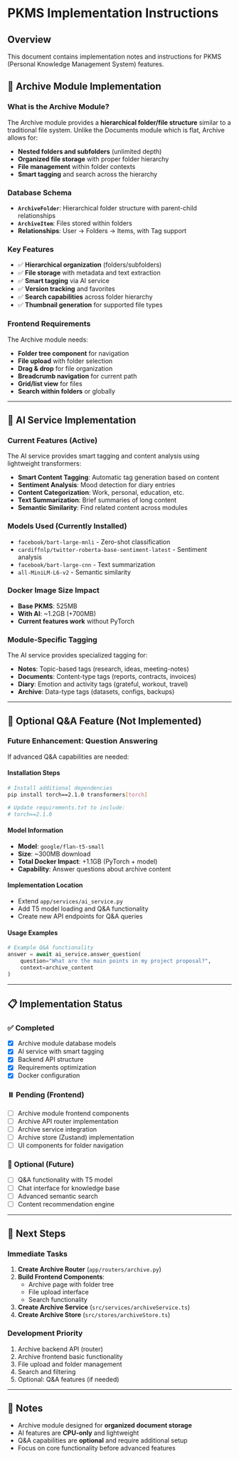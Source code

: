 # PKMS Implementation Instructions

## Overview
This document contains implementation notes and instructions for PKMS (Personal Knowledge Management System) features.

## 📁 Archive Module Implementation

### What is the Archive Module?
The Archive module provides a **hierarchical folder/file structure** similar to a traditional file system. Unlike the Documents module which is flat, Archive allows for:
- **Nested folders and subfolders** (unlimited depth)
- **Organized file storage** with proper folder hierarchy
- **File management** within folder contexts
- **Smart tagging** and search across the hierarchy

### Database Schema
- **`ArchiveFolder`**: Hierarchical folder structure with parent-child relationships
- **`ArchiveItem`**: Files stored within folders
- **Relationships**: User → Folders → Items, with Tag support

### Key Features
- ✅ **Hierarchical organization** (folders/subfolders)
- ✅ **File storage** with metadata and text extraction
- ✅ **Smart tagging** via AI service
- ✅ **Version tracking** and favorites
- ✅ **Search capabilities** across folder hierarchy
- ✅ **Thumbnail generation** for supported file types

### Frontend Requirements
The Archive module needs:
- **Folder tree component** for navigation
- **File upload** with folder selection
- **Drag & drop** for file organization
- **Breadcrumb navigation** for current path
- **Grid/list view** for files
- **Search within folders** or globally

---

## 🧠 AI Service Implementation

### Current Features (Active)
The AI service provides smart tagging and content analysis using lightweight transformers:

- **Smart Content Tagging**: Automatic tag generation based on content
- **Sentiment Analysis**: Mood detection for diary entries
- **Content Categorization**: Work, personal, education, etc.
- **Text Summarization**: Brief summaries of long content
- **Semantic Similarity**: Find related content across modules

### Models Used (Currently Installed)
- `facebook/bart-large-mnli` - Zero-shot classification
- `cardiffnlp/twitter-roberta-base-sentiment-latest` - Sentiment analysis
- `facebook/bart-large-cnn` - Text summarization
- `all-MiniLM-L6-v2` - Semantic similarity

### Docker Image Size Impact
- **Base PKMS**: 525MB
- **With AI**: ~1.2GB (+700MB)
- **Current features work** without PyTorch

### Module-Specific Tagging
The AI service provides specialized tagging for:
- **Notes**: Topic-based tags (research, ideas, meeting-notes)
- **Documents**: Content-type tags (reports, contracts, invoices)
- **Diary**: Emotion and activity tags (grateful, workout, travel)
- **Archive**: Data-type tags (datasets, configs, backups)

---

## 🔮 Optional Q&A Feature (Not Implemented)

### Future Enhancement: Question Answering
If advanced Q&A capabilities are needed:

#### Installation Steps
```bash
# Install additional dependencies
pip install torch==2.1.0 transformers[torch]

# Update requirements.txt to include:
# torch==2.1.0
```

#### Model Information
- **Model**: `google/flan-t5-small`
- **Size**: ~300MB download
- **Total Docker Impact**: +1.1GB (PyTorch + model)
- **Capability**: Answer questions about archive content

#### Implementation Location
- Extend `app/services/ai_service.py`
- Add T5 model loading and Q&A functionality
- Create new API endpoints for Q&A queries

#### Usage Examples
```python
# Example Q&A functionality
answer = await ai_service.answer_question(
    question="What are the main points in my project proposal?",
    context=archive_content
)
```

---

## 📋 Implementation Status

### ✅ Completed
- [x] Archive module database models
- [x] AI service with smart tagging
- [x] Backend API structure
- [x] Requirements optimization
- [x] Docker configuration

### ⏸️ Pending (Frontend)
- [ ] Archive module frontend components
- [ ] Archive API router implementation
- [ ] Archive service integration
- [ ] Archive store (Zustand) implementation
- [ ] UI components for folder navigation

### 🔮 Optional (Future)
- [ ] Q&A functionality with T5 model
- [ ] Chat interface for knowledge base
- [ ] Advanced semantic search
- [ ] Content recommendation engine

---

## 🚀 Next Steps

### Immediate Tasks
1. **Create Archive Router** (`app/routers/archive.py`)
2. **Build Frontend Components**:
   - Archive page with folder tree
   - File upload interface
   - Search functionality
3. **Create Archive Service** (`src/services/archiveService.ts`)
4. **Create Archive Store** (`src/stores/archiveStore.ts`)

### Development Priority
1. Archive backend API (router)
2. Archive frontend basic functionality
3. File upload and folder management
4. Search and filtering
5. Optional: Q&A features (if needed)

---

## 📝 Notes
- Archive module designed for **organized document storage**
- AI features are **CPU-only** and lightweight
- Q&A capabilities are **optional** and require additional setup
- Focus on core functionality before advanced features 
